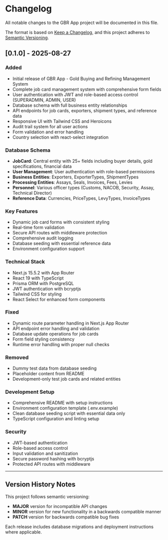 # Changelog

All notable changes to the GBR App project will be documented in this file.

The format is based on [Keep a Changelog](https://keepachangelog.com/en/1.0.0/),
and this project adheres to [Semantic Versioning](https://semver.org/spec/v2.0.0.html).

## [0.1.0] - 2025-08-27

### Added

- Initial release of GBR App - Gold Buying and Refining Management System
- Complete job card management system with comprehensive form fields
- User authentication with JWT and role-based access control (SUPERADMIN, ADMIN, USER)
- Database schema with full business entity relationships
- API endpoints for job cards, exporters, shipment types, and reference data
- Responsive UI with Tailwind CSS and Heroicons
- Audit trail system for all user actions
- Form validation and error handling
- Country selection with react-select integration

### Database Schema

- **JobCard**: Central entity with 25+ fields including buyer details, gold specifications, financial data
- **User Management**: User authentication with role-based permissions
- **Business Entities**: Exporters, ExporterTypes, ShipmentTypes
- **Processing Entities**: Assays, Seals, Invoices, Fees, Levies
- **Personnel**: Various officer types (Customs, NACOB, Security, Assay, Technical Director)
- **Reference Data**: Currencies, PriceTypes, LevyTypes, InvoiceTypes

### Key Features

- Dynamic job card forms with consistent styling
- Real-time form validation
- Secure API routes with middleware protection
- Comprehensive audit logging
- Database seeding with essential reference data
- Environment configuration support

### Technical Stack

- Next.js 15.5.2 with App Router
- React 19 with TypeScript
- Prisma ORM with PostgreSQL
- JWT authentication with bcryptjs
- Tailwind CSS for styling
- React Select for enhanced form components

### Fixed

- Dynamic route parameter handling in Next.js App Router
- API endpoint error handling and validation
- Database update operations for job cards
- Form field styling consistency
- Runtime error handling with proper null checks

### Removed

- Dummy test data from database seeding
- Placeholder content from README
- Development-only test job cards and related entities

### Development Setup

- Comprehensive README with setup instructions
- Environment configuration template (.env.example)
- Clean database seeding script with essential data only
- TypeScript configuration and linting setup

### Security

- JWT-based authentication
- Role-based access control
- Input validation and sanitization
- Secure password hashing with bcryptjs
- Protected API routes with middleware

---

## Version History Notes

This project follows semantic versioning:

- **MAJOR** version for incompatible API changes
- **MINOR** version for new functionality in a backwards compatible manner
- **PATCH** version for backwards compatible bug fixes

Each release includes database migrations and deployment instructions where applicable.
